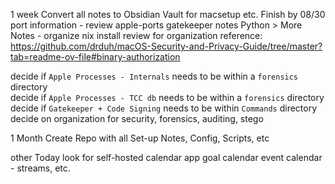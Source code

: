 
1 week 
Convert all notes to Obsidian Vault for macsetup etc. 
Finish by 08/30
	port information - review apple-ports
	gatekeeper notes
	Python > More Notes - organize
	nix install 
	review for organization reference: https://github.com/drduh/macOS-Security-and-Privacy-Guide/tree/master?tab=readme-ov-file#binary-authorization
	
decide if `Apple Processes - Internals` needs to be within a `forensics` directory   
decide if `Apple Processes - TCC db` needs to be within a `forensics` directory   
decide if `Gatekeeper + Code Signing` needs to be within `Commands` directory
decide on organization for security, forensics, auditing, stego 

1 Month
Create Repo with all Set-up Notes, Config, Scripts, etc


other Today
look for self-hosted calendar app 
	goal calendar
	event calendar - streams, etc.